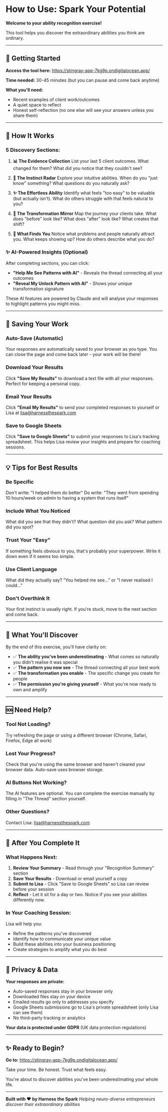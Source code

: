 # How to Use: Spark Your Potential

**Welcome to your ability recognition exercise!**

This tool helps you discover the extraordinary abilities you think are ordinary.

---

## 🚀 Getting Started

**Access the tool here:** https://stingray-app-7kg9p.ondigitalocean.app/

**Time needed:** 30-45 minutes (but you can pause and come back anytime)

**What you'll need:**
- Recent examples of client work/outcomes
- A quiet space to reflect
- Honest self-reflection (no one else will see your answers unless you share them)

---

## 📝 How It Works

### **5 Discovery Sections:**

1. **📊 The Evidence Collection**
   List your last 5 client outcomes. What changed for them? What did you notice that they couldn't see?

2. **🎯 The Instinct Radar**
   Explore your intuitive abilities. When do you "just know" something? What questions do you naturally ask?

3. **✨ The Effortless Ability**
   Identify what feels "too easy" to be valuable (but actually isn't). What do others struggle with that feels natural to you?

4. **🔄 The Transformation Mirror**
   Map the journey your clients take. What does "before" look like? What does "after" look like? What creates that shift?

5. **🧲 What Finds You**
   Notice what problems and people naturally attract you. What keeps showing up? How do others describe what you do?

### **✨ AI-Powered Insights (Optional)**

After completing sections, you can click:
- **"Help Me See Patterns with AI"** - Reveals the thread connecting all your outcomes
- **"Reveal My Unlock Pattern with AI"** - Shows your unique transformation signature

These AI features are powered by Claude and will analyse your responses to highlight patterns you might miss.

---

## 💾 Saving Your Work

### **Auto-Save (Automatic)**
Your responses are automatically saved to your browser as you type. You can close the page and come back later - your work will be there!

### **Download Your Results**
Click **"Save My Results"** to download a text file with all your responses. Perfect for keeping a personal copy.

### **Email Your Results**
Click **"Email My Results"** to send your completed responses to yourself or Lisa at lisa@harnessthespark.com

### **Save to Google Sheets**
Click **"Save to Google Sheets"** to submit your responses to Lisa's tracking spreadsheet. This helps Lisa review your insights and prepare for coaching sessions.

---

## 💡 Tips for Best Results

### **Be Specific**
Don't write: "I helped them do better"
Do write: "They went from spending 10 hours/week on admin to having a system that runs itself"

### **Include What You Noticed**
What did you see that they didn't? What question did you ask? What pattern did you spot?

### **Trust Your "Easy"**
If something feels obvious to you, that's probably your superpower. Write it down even if it seems too simple.

### **Use Client Language**
What did they actually say? "You helped me see..." or "I never realised I could..."

### **Don't Overthink It**
Your first instinct is usually right. If you're stuck, move to the next section and come back.

---

## 🎯 What You'll Discover

By the end of this exercise, you'll have clarity on:

- ✅ **The ability you've been underestimating** - What comes so naturally you didn't realise it was special
- ✅ **The pattern you now see** - The thread connecting all your best work
- ✅ **The transformation you enable** - The specific change you create for people
- ✅ **The permission you're giving yourself** - What you're now ready to own and amplify

---

## 🆘 Need Help?

### **Tool Not Loading?**
Try refreshing the page or using a different browser (Chrome, Safari, Firefox, Edge all work)

### **Lost Your Progress?**
Check that you're using the same browser and haven't cleared your browser data. Auto-save uses browser storage.

### **AI Buttons Not Working?**
The AI features are optional. You can complete the exercise manually by filling in "The Thread" section yourself.

### **Other Questions?**
Contact Lisa: lisa@harnessthespark.com

---

## 🌟 After You Complete It

### **What Happens Next:**

1. **Review Your Summary** - Read through your "Recognition Summary" section
2. **Save Your Results** - Download or email yourself a copy
3. **Submit to Lisa** - Click "Save to Google Sheets" so Lisa can review before your session
4. **Reflect** - Let it sit for a day or two. Notice if you see your abilities differently now.

### **In Your Coaching Session:**

Lisa will help you:
- Refine the patterns you've discovered
- Identify how to communicate your unique value
- Build these abilities into your business positioning
- Create strategies to amplify what you do best

---

## 🔐 Privacy & Data

**Your responses are private:**
- Auto-saved responses stay in your browser only
- Downloaded files stay on your device
- Emailed results go only to addresses you specify
- Google Sheets submissions go to Lisa's private spreadsheet (only Lisa can see them)
- No third-party tracking or analytics

**Your data is protected under GDPR** (UK data protection regulations)

---

## ✨ Ready to Begin?

**Go to:** https://stingray-app-7kg9p.ondigitalocean.app/

Take your time. Be honest. Trust what feels easy.

You're about to discover abilities you've been underestimating your whole life.

---

**Built with ❤️ by Harness the Spark**
*Helping neuro-diverse entrepreneurs discover their extraordinary abilities*

